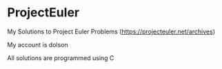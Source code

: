 # ProjectEuler
My Solutions to Project Euler Problems (https://projecteuler.net/archives)

My account is dolson


All solutions are programmed using C